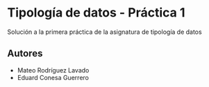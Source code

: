 # Tipología de datos - Práctica 1

Solución a la primera práctica de la asignatura de tipología de datos

## Autores

- Mateo Rodríguez Lavado
- Eduard Conesa Guerrero

